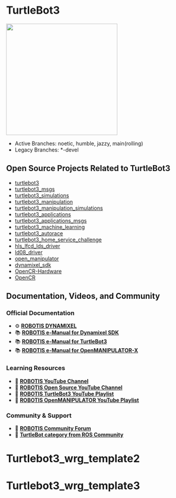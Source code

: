 # TurtleBot3
<img src="https://raw.githubusercontent.com/ROBOTIS-GIT/emanual/master/assets/images/platform/turtlebot3/logo_turtlebot3.png" width="300">

- Active Branches: noetic, humble, jazzy, main(rolling)
- Legacy Branches: *-devel

## Open Source Projects Related to TurtleBot3
- [turtlebot3](https://github.com/ROBOTIS-GIT/turtlebot3)
- [turtlebot3_msgs](https://github.com/ROBOTIS-GIT/turtlebot3_msgs)
- [turtlebot3_simulations](https://github.com/ROBOTIS-GIT/turtlebot3_simulations)
- [turtlebot3_manipulation](https://github.com/ROBOTIS-GIT/turtlebot3_manipulation)
- [turtlebot3_manipulation_simulations](https://github.com/ROBOTIS-GIT/turtlebot3_manipulation_simulations)
- [turtlebot3_applications](https://github.com/ROBOTIS-GIT/turtlebot3_applications)
- [turtlebot3_applications_msgs](https://github.com/ROBOTIS-GIT/turtlebot3_applications_msgs)
- [turtlebot3_machine_learning](https://github.com/ROBOTIS-GIT/turtlebot3_machine_learning)
- [turtlebot3_autorace](https://github.com/ROBOTIS-GIT/turtlebot3_autorace)
- [turtlebot3_home_service_challenge](https://github.com/ROBOTIS-GIT/turtlebot3_home_service_challenge)
- [hls_lfcd_lds_driver](https://github.com/ROBOTIS-GIT/hls_lfcd_lds_driver)
- [ld08_driver](https://github.com/ROBOTIS-GIT/ld08_driver)
- [open_manipulator](https://github.com/ROBOTIS-GIT/open_manipulator)
- [dynamixel_sdk](https://github.com/ROBOTIS-GIT/DynamixelSDK)
- [OpenCR-Hardware](https://github.com/ROBOTIS-GIT/OpenCR-Hardware)
- [OpenCR](https://github.com/ROBOTIS-GIT/OpenCR)

## Documentation, Videos, and Community

### Official Documentation
- ⚙️ **[ROBOTIS DYNAMIXEL](https://dynamixel.com/)**
- 📚 **[ROBOTIS e-Manual for Dynamixel SDK](http://emanual.robotis.com/docs/en/software/dynamixel/dynamixel_sdk/overview/)**
- 📚 **[ROBOTIS e-Manual for TurtleBot3](http://turtlebot3.robotis.com/)**
- 📚 **[ROBOTIS e-Manual for OpenMANIPULATOR-X](https://emanual.robotis.com/docs/en/platform/openmanipulator_x/overview/)**

### Learning Resources
- 🎥 **[ROBOTIS YouTube Channel](https://www.youtube.com/@ROBOTISCHANNEL)**
- 🎥 **[ROBOTIS Open Source YouTube Channel](https://www.youtube.com/@ROBOTISOpenSourceTeam)**
- 🎥 **[ROBOTIS TurtleBot3 YouTube Playlist](https://www.youtube.com/playlist?list=PLRG6WP3c31_XI3wlvHlx2Mp8BYqgqDURU)**
- 🎥 **[ROBOTIS OpenMANIPULATOR YouTube Playlist](https://www.youtube.com/playlist?list=PLRG6WP3c31_WpEsB6_Rdt3KhiopXQlUkb)**

### Community & Support
- 💬 **[ROBOTIS Community Forum](https://forum.robotis.com/)**
- 💬 **[TurtleBot category from ROS Community](https://discourse.ros.org/c/turtlebot/)**
# Turtlebot3_wrg_template2
# Turtlebot3_wrg_template3
